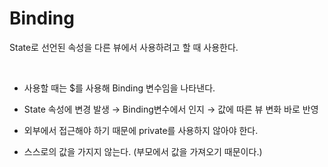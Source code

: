 # <b> Binding </b>

State로 선언된 속성을 다른 뷰에서 사용하려고 할 때 사용한다.

<br>

- 사용할 때는 $를 사용해 Binding 변수임을 나타낸다.

- State 속성에 변경 발생 → Binding변수에서 인지 → 값에 따른 뷰 변화 바로 반영

- 외부에서 접근해야 하기 때문에 private를 사용하지 않아야 한다.

- 스스로의 값을 가지지 않는다. (부모에서 값을 가져오기 때문이다.)